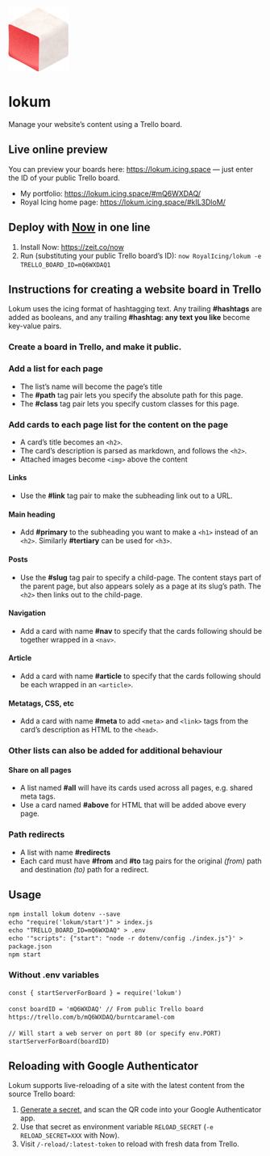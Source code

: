 ![Lokum logo](docs/lokum-128.png)

# lokum

Manage your website’s content using a Trello board.

## Live online preview

You can preview your boards here: https://lokum.icing.space — just enter the ID of your public Trello board.

- My portfolio: https://lokum.icing.space/#mQ6WXDAQ/
- Royal Icing home page: https://lokum.icing.space/#kIL3DloM/

## Deploy with [Now](https://zeit.co/now) in one line

1. Install Now: https://zeit.co/now
2. Run (substituting your public Trello board’s ID): `now RoyalIcing/lokum -e TRELLO_BOARD_ID=mQ6WXDAQ1`

## Instructions for creating a website board in Trello

Lokum uses the icing format of hashtagging text. Any trailing **#hashtags** are added as booleans, and any trailing **#hashtag: any text you like** become key-value pairs.

### Create a board in Trello, and make it public.

### Add a list for each page
- The list’s name will become the page’s title
- The **#path** tag pair lets you specify the absolute path for this page.
- The **#class** tag pair lets you specify custom classes for this page.

### Add cards to each page list for the content on the page
- A card’s title becomes an `<h2>`.
- The card’s description is parsed as markdown, and follows the `<h2>`.
- Attached images become `<img>` above the content

#### Links
- Use the **#link** tag pair to make the subheading link out to a URL.

#### Main heading
- Add **#primary** to the subheading you want to make a `<h1>` instead of an `<h2>`. Similarly **#tertiary** can be used for `<h3>`.

#### Posts
- Use the **#slug** tag pair to specify a child-page. The content stays part of the parent page, but also appears solely as a page at its slug’s path. The `<h2>` then links out to the child-page.

#### Navigation
- Add a card with name **#nav** to specify that the cards following should be together wrapped in a `<nav>`.

#### Article
- Add a card with name **#article** to specify that the cards following should be each wrapped in an `<article>`.

#### Metatags, CSS, etc
- Add a card with name **#meta** to add `<meta>` and `<link>` tags from the card’s description as HTML to the `<head>`. 

### Other lists can also be added for additional behaviour

#### Share on all pages
- A list named **#all** will have its cards used across all pages, e.g. shared meta tags.
- Use a card named **#above** for HTML that will be added above every page.

### Path redirects
- A list with name **#redirects**
- Each card must have **#from** and **#to** tag pairs for the original _(from)_ path and destination _(to)_ path for a redirect.


## Usage

```
npm install lokum dotenv --save
echo "require('lokum/start')" > index.js
echo "TRELLO_BOARD_ID=mQ6WXDAQ" > .env
echo '"scripts": {"start": "node -r dotenv/config ./index.js"}' > package.json
npm start
```

### Without .env variables

```
const { startServerForBoard } = require('lokum')

const boardID = 'mQ6WXDAQ' // From public Trello board https://trello.com/b/mQ6WXDAQ/burntcaramel-com

// Will start a web server on port 80 (or specify env.PORT)
startServerForBoard(boardID)
```

## Reloading with Google Authenticator

Lokum supports live-reloading of a site with the latest content from the source Trello board:

1. [Generate a secret](https://sedemo-mktb.rhcloud.com), and scan the QR code into your Google Authenticator app.
2. Use that secret as environment variable `RELOAD_SECRET` (`-e RELOAD_SECRET=XXX` with Now).
3. Visit `/-reload/:latest-token` to reload with fresh data from Trello.
